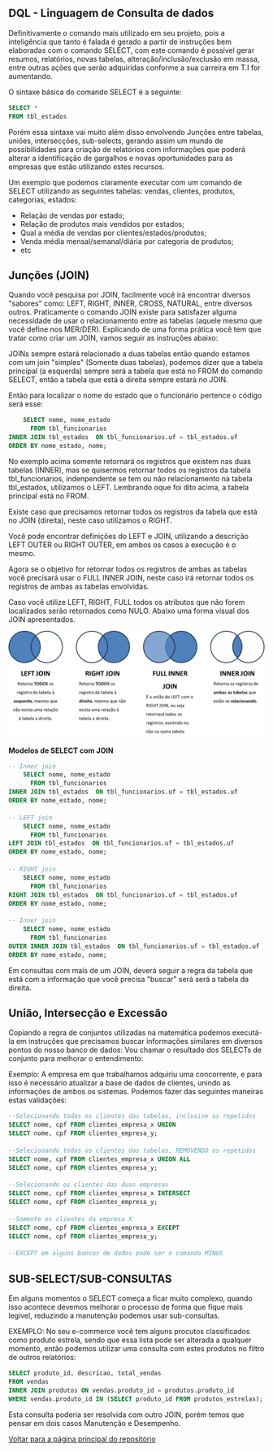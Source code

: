 ## DQL - Linguagem de Consulta de dados
Definitivamente o comando mais utilizado em seu projeto, pois a inteligência que tanto é falada é gerado a partir de instruções bem elaboradas com o comando SELECT, com este comando é possível gerar resumos, relatórios, novas tabelas, alteração/inclusão/exclusão em massa, entre outras ações que serão adquiridas conforme a sua carreira em T.I for aumentando.

O sintaxe básica do comando SELECT é a seguinte:

```sql
SELECT *
FROM tbl_estados
```
Porém essa sintaxe vai muito além disso envolvendo Junções entre tabelas, uniões, intersecções, sub-selects, gerando assim um mundo de possibilidades para criação de relatórios com informações que poderá alterar a identificação de gargalhos e novas oportunidades para as empresas que estão utilizando estes recursos.

Um exemplo que podemos claramente executar com um comando de SELECT utilizando as seguintes tabelas: vendas, clientes, produtos, categorias, estados:
- Relação de vendas por estado;
- Relação de produtos mais vendidos por estados;
- Qual a média de vendas por clientes/estados/produtos;
- Venda média mensal/semanal/diária por categoria de produtos;
- etc


## Junções (JOIN)

Quando você pesquisa por JOIN, facilmente você irá encontrar diversos "sabores" como: LEFT, RIGHT, INNER, CROSS, NATURAL, entre diversos outros.
Praticamente o comando JOIN existe para satisfazer alguma necessidade de usar o relacionamento entre as tabelas (aquele mesmo que você define nos MER/DER).
Explicando de uma forma prática você tem que tratar como criar um JOIN, vamos seguir as instruções abaixo:

JOINs sempre estará relacionado a duas tabelas então quando estamos com um join "simples" (Somente duas tabelas), podemos dizer que a tabela principal (a esquerda) sempre será a tabela que está no FROM do comando SELECT, então a tabela que está a direita sempre estará no JOIN.

Então para localizar o nome do estado que o funcionário pertence o código será esse:

```sql
    SELECT nome, nome_estado
      FROM tbl_funcionarios
INNER JOIN tbl_estados  ON tbl_funcionarios.uf = tbl_estados.uf
ORDER BY nome_estado, nome;
```

No exemplo acima somente retornará os registros que existem nas duas tabelas (INNER), mas se quisermos retornar todos os registros da tabela tbl_funcionarios, indenpendente se tem ou não relacionamento na tabela tbl_estados, utilizamos o LEFT. Lembrando oque foi dito acima, a tabela principal está no FROM.

Existe caso que precisamos retornar todos os registros da tabela que está no JOIN (direita), neste caso utilizamos o RIGHT.

Você pode encontrar definições do LEFT e JOIN, utilizando a descrição LEFT OUTER ou RIGHT OUTER, em ambos os casos a execução é o mesmo.

Agora se o objetivo for retornar todos os registros de ambas as tabelas você precisará usar o FULL INNER JOIN, neste caso irá retornar todos os registros de ambas as tabelas envolvidas.

Caso você utilize LEFT, RIGHT, FULL todos os atributos que não forem localizados serão retornados como NULO. Abaixo uma forma visual dos JOIN apresentados.

![JOINS mais populares](https://github.com/TatoSousa/Aulas/blob/main/images/dml-selet-join.png)

**Modelos de SELECT com JOIN**

```sql
-- Inner join
    SELECT nome, nome_estado
      FROM tbl_funcionarios
INNER JOIN tbl_estados  ON tbl_funcionarios.uf = tbl_estados.uf
ORDER BY nome_estado, nome;

-- LEFT join
    SELECT nome, nome_estado
      FROM tbl_funcionarios
LEFT JOIN tbl_estados  ON tbl_funcionarios.uf = tbl_estados.uf
ORDER BY nome_estado, nome;

-- RIGHT join
    SELECT nome, nome_estado
      FROM tbl_funcionarios
RIGHT JOIN tbl_estados  ON tbl_funcionarios.uf = tbl_estados.uf
ORDER BY nome_estado, nome;

-- Inner join
    SELECT nome, nome_estado
      FROM tbl_funcionarios
OUTER INNER JOIN tbl_estados  ON tbl_funcionarios.uf = tbl_estados.uf
ORDER BY nome_estado, nome;
```

Em consultas com mais de um JOIN, deverá seguir a regra da tabela que está com a informação que você precisa "buscar" será será a tabela da direita.

## União, Intersecção e Excessão

Copiando a regra de conjuntos utilizadas na matemática podemos executá-la em instruções que precisamos buscar informações similares em diversos pontos do nosso banco de dados:
Vou chamar o resultado dos SELECTs de conjunto para melhorar o entendimento:

Exemplo: A empresa em que trabalhamos adquiriu uma concorrente, e para isso é necessário atualizar a base de dados de clientes, unindo as informações de ambos os sistemas. Podemos fazer das seguintes maneiras estas validações:

```sql
--Selecionando todas os clientes das tabelas, inclusive os repetidos
SELECT nome, cpf FROM clientes_empresa_x UNION
SELECT nome, cpf FROM clientes_empresa_y;

--Selecionando todas os clientes das tabelas, REMOVENDO os repetidos
SELECT nome, cpf FROM clientes_empresa_x UNION ALL
SELECT nome, cpf FROM clientes_empresa_y;

--Selecionando os clientes das duas empresas
SELECT nome, cpf FROM clientes_empresa_x INTERSECT
SELECT nome, cpf FROM clientes_empresa_y;

--Somente os clientes da empresa X
SELECT nome, cpf FROM clientes_empresa_x EXCEPT
SELECT nome, cpf FROM clientes_empresa_y;

--EXCEPT em alguns bancos de dados pode ser o comando MINUS
```

## SUB-SELECT/SUB-CONSULTAS

Em alguns momentos o SELECT começa a ficar muito complexo, quando isso acontece devemos melhorar o processo de forma que fique mais legivel, reduzindo a manutenção podemos usar sub-consultas.

EXEMPLO: No seu e-commerce você tem alguns procutos classificados como produto estrela, sendo que essa lista pode ser alterada a qualquer momento, então podemos utilizar uma consulta com estes produtos no filtro de outros relatórios:

```sql
SELECT produto_id, descricao, total_vendas
FROM vendas
INNER JOIN produtos ON vendas.produto_id = produtos.produto_id
WHERE vendas.produto_id IN (SELECT produto_id FROM produtos_estrelas);
```

Esta consulta poderia ser resolvida com outro JOIN, porém temos que pensar em dois casos Manutenção e Desempenho.







<a href="https://github.com/TatoSousa/Aulas">Voltar para a página principal do repositório</a></br>

